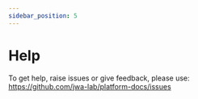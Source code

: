 ```yaml
---
sidebar_position: 5
---
```


# Help

To get help, raise issues or give feedback, please use: https://github.com/jwa-lab/platform-docs/issues
